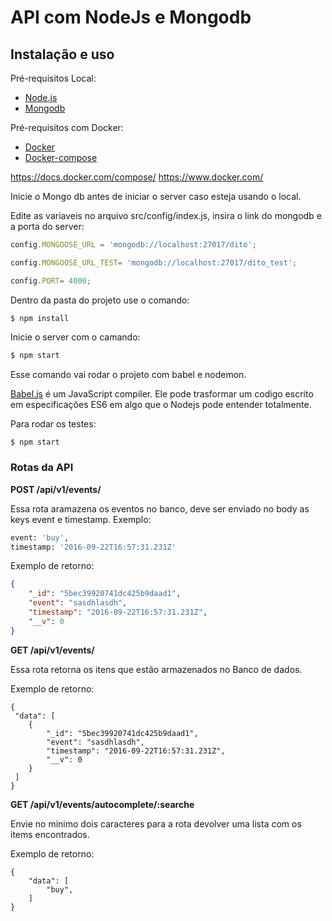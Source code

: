 # API com NodeJs e Mongodb

## Instalação e uso

Pré-requisitos Local:
 
* [Node.js](https://nodejs.org/en/)
* [Mongodb](https://www.mongodb.com/)

Pré-requisitos com Docker:

* [Docker](https://docs.docker.com/compose/)
* [Docker-compose](https://www.docker.com/)

https://docs.docker.com/compose/
https://www.docker.com/

Inicie o Mongo db antes de iniciar o server caso esteja usando o local.

Edite as variaveis no arquivo src/config/index.js, insira o link do mongodb e a porta do server:

```js
config.MONGOOSE_URL = 'mongodb://localhost:27017/dito';

config.MONGOOSE_URL_TEST= 'mongodb://localhost:27017/dito_test';

config.PORT= 4000;
```

Dentro da pasta do projeto use o comando:
```
$ npm install 
```
Inicie o server com o camando:
 ```sh
 $ npm start
 ```
Esse comando vai rodar o projeto com babel e nodemon. 

[Babel.js](https://babeljs.io/) é um JavaScript compiler. Ele pode trasformar um codigo escrito em  especificações ES6 em algo que o Nodejs pode entender totalmente.

Para rodar os testes:
 ```sh
 $ npm start
 ```

### Rotas da API

**POST /api/v1/events/**

Essa rota aramazena os eventos no banco, deve ser enviado no body as keys event e timestamp. Exemplo:

```sh
event: 'buy',
timestamp: '2016-09-22T16:57:31.231Z'
```
Exemplo de retorno:
```json
{
    "_id": "5bec39920741dc425b9daad1",
    "event": "sasdhlasdh",
    "timestamp": "2016-09-22T16:57:31.231Z",
    "__v": 0
}
```  

**GET /api/v1/events/**

Essa rota retorna os itens que estão armazenados no Banco de dados.  

Exemplo de retorno:  

```
{
 "data": [
    {
        "_id": "5bec39920741dc425b9daad1",
        "event": "sasdhlasdh",
        "timestamp": "2016-09-22T16:57:31.231Z",
        "__v": 0
    }
 ]
}
```  

**GET /api/v1/events/autocomplete/:searche**

Envie no minimo dois caracteres para a rota devolver uma lista com os items encontrados.  

Exemplo de retorno:  
```
{
    "data": [
        "buy",
    ]
}  
